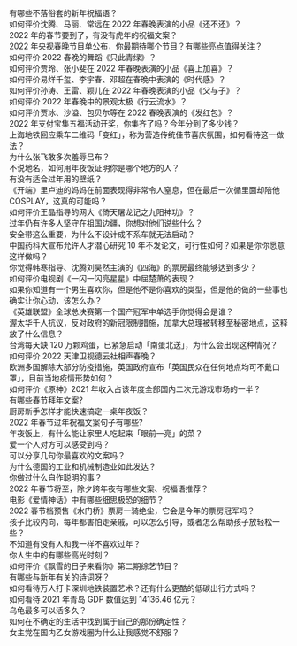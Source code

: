 有哪些不落俗套的新年祝福语？  
如何评价沈腾、马丽、常远在 2022 年春晚表演的小品《还不还》？  
2022 年的春节要到了，有没有虎年的祝福文案？  
2022 年央视春晚节目单公布，你最期待哪个节目？有哪些亮点值得关注？  
如何评价 2022 春晚的舞蹈《只此青绿》？  
如何评价贾玲、张小斐在 2022 年春晚表演的小品《喜上加喜》？  
如何评价易烊千玺、李宇春、邓超在春晚中表演的《时代感》？  
如何评价孙涛、王雷、颖儿在 2022 年春晚表演的小品《父与子》？  
如何评价 2022 年春晚中的景观太极《行云流水》？  
如何评价贾冰、沙溢、包贝尔等在 2022 春晚表演的《发红包》？  
2022 年支付宝集五福活动开奖，你集齐了吗？今年分到了多少钱？  
上海地铁回应乘车二维码「变红」，称为营造传统佳节喜庆氛围，如何看待这一做法？  
为什么张飞敢多次羞辱吕布？  
不说地名，如何用年夜饭证明你是哪个地方的人？  
有没有适合过年用的壁纸？  
《开端》里卢迪的妈妈在前面表现得非常令人窒息，但在最后一次循里面却陪他 COSPLAY，这真的可能吗？  
如何评价王晶指导的网大《倚天屠龙记之九阳神功》？  
过年仍有许多人坚守在祖国边疆，你想对他们说些什么？  
安全带这么重要，为什么不设计成不系车就无法启动？  
中国药科大宣布允许人才潜心研究 10 年不发论文，可行性如何？如果是你你愿意这样做吗？  
你觉得韩寒指导、沈腾刘昊然主演的《四海》的票房最终能够达到多少？  
如何评价电视剧《一闪一闪亮星星》中屈楚萧的表现？  
如果你知道有一个男生喜欢你，但是他不是你喜欢的类型，但是他的做的一些事也确实让你心动，该怎么办？  
《英雄联盟》全球总决赛第一个国产冠军中单选手你觉得会是谁？  
渥太华千人抗议，反对政府的新冠限制措施，加拿大总理被转移至秘密地点，这释放了什么信息？  
台湾每天缺 120 万颗鸡蛋，已紧急启动「南蛋北送」，为什么会出现这种情况？  
如何评价 2022 天津卫视德云社相声春晚？  
欧洲多国解除大部分防疫措施，英国政府宣布「英国民众在任何地点均可不戴口罩」，目前当地疫情形势如何？  
如何评价《原神》2021 年收入占该年度全部国内二次元游戏市场的一半？  
有哪些春节拜年文案?  
厨房新手怎样才能快速搞定一桌年夜饭？  
2022 年春节过年祝福文案句子有哪些?  
年夜饭上，有什么能让家里人吃起来「眼前一亮」的菜？  
爱一个人对方可以感受到吗？  
可以分享几句你最喜欢的文案吗？  
为什么德国的工业和机械制造业如此发达？  
你做过什么自作聪明的事？  
2022 年春节将至，除夕跨年夜有哪些文案、祝福语推荐？  
电影《爱情神话》中有哪些细思极恐的细节？  
2022 春节档预售《水门桥》票房一骑绝尘，它会是今年的票房冠军吗？  
孩子比较内向，每年都害怕走亲戚，可以怎么引导，或者怎么帮助孩子放轻松一些？  
不知道有没有人和我一样不喜欢过年？  
你人生中的有哪些高光时刻？  
如何评价《飘雪的日子来看你》第二期综艺节目？  
有哪些与新年有关的诗词呀？  
如何看待万人打卡深圳地铁装置艺术？还有什么更酷的低碳出行方式吗？  
如何看待 2021 年青岛 GDP 数值达到 14136.46 亿元？  
乌龟最多可以活多久？  
如何在不确定的生活中找到属于自己的那份确定性？  
女主党在国内乙女游戏圈为什么让我感觉不舒服？  
